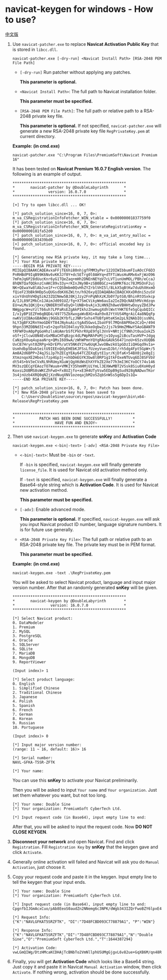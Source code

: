 # navicat-keygen for windows - How to use?

[中文版](how-to-use.windows.zh-CN.md)

1. Use `navicat-patcher.exe` to replace __Navicat Activation Public Key__ that is stored in `libcc.dll`.
   
   ```
   navicat-patcher.exe [-dry-run] <Navicat Install Path> [RSA-2048 PEM File Path]
   ```

   * `[-dry-run]` Run patcher without applying any patches.

     __This parameter is optional.__ 

   * `<Navicat Install Path>`: The full path to Navicat installation folder. 
     
     __This parameter must be specified.__

   * `[RSA-2048 PEM File Path]`: The full path or relative path to a RSA-2048 private key file. 
     
     __This parameter is optional.__ If not specified, `navicat-patcher.exe` will generate a new RSA-2048 private key file `RegPrivateKey.pem` at current directory.

   __Example: (in cmd.exe)__ 

   ```
   navicat-patcher.exe "C:\Program Files\PremiumSoft\Navicat Premium 16"
   ```
   
   It has been tested on __Navicat Premium 16.0.7 English version__. The following is an example of output.

   ```
   ***************************************************
   *       navicat-patcher by @DoubleLabyrinth       *
   *               version: 16.0.7.0                 *
   ***************************************************

   [+] Try to open libcc.dll ... OK!

   [*] patch_solution_since<16, 0, 7, 0>: m_va_CSRegistrationInfoFetcher_WIN_vtable = 0x00000001837759f0
   [*] patch_solution_since<16, 0, 7, 0>: m_va_CSRegistrationInfoFetcher_WIN_GenerateRegistrationKey = 0x0000000181fa52d0
   [*] patch_solution_since<16, 0, 7, 0>: m_va_iat_entry_malloc = 0x0000000183439bd0
   [+] patch_solution_since<16, 0, 7, 0>: official encoded key is found.

   [*] Generating new RSA private key, it may take a long time...
   [*] Your RSA private key:
   -----BEGIN RSA PRIVATE KEY-----
   MIIEpQIBAAKCAQEAvxaFFjTE6hi80nhjgfFMM3yPer122OIWIbbumFIuAOcCF6D3
   PnRHBdP9IqB99K6Nv6vKK3Jf0Y+dc5ETrg0l0AHYq+dTFTiWusHuRMx6xFjWzO96
   7mFmJq6P28dUucKnr6yG1TQeZaq+mHh2DNEnNEYgV7cLVT1unUmMOL/PBh/eCcaJ
   8hQNTQafQQknzCnAKC89v33y+rKInJNy9B+zSB0BGCz+eS8MKf6zc78JMSOnF2uj
   NK+QEwaYw8lAbJve1F+rCQS0mbm0QvHhZYZrblVHI5l/8LkX5qBtKw7duUhXHxmO
   fQieF23bBk9HDp5uQUGsdbKX6ZWitn/h926xyQIDAQABAoIBAQCHXxDRdni5zuSV
   xivYdnUhVHDg5zA23ZQINmw5BJ8KjJzy2FnPqNhXzKJb0Y7ptG8/BhinRtOSxkcp
   A/IJL89F2MkCn1JAimJd091UZ/fg+X7SmCVikyWm6auIa2IeZ0QcNAEhMVcHdzqn
   EU+wLMu1QKjQ+x/QN0ERtHTeDyQ+lUNB+bvAjx3LHN9Zh8weVBHHtwDoyyZDdJPw
   NWgpgcW+uYzlT66uh7LPPaRsEZgAkPIkhzZnwmugXdhlWxtYHKTEfe5gCqubQICc
   I/x1yBP1EZFm6qBQD4/49775ZbXwxgaWvBXG+Aah9x8JYtVUS4MgrAiC4a8NQqFp
   nwKVjUIBAoGBAOWsj9GGb2KYbfLzJNRrSxhs4TUBfpHteKSm2pL92NAbIOjssNhL
   hLY3gBFX2RnYmoGD6YT84JNykuAictgAd5GwvLIbaVF9l7MQn8APRbe2CzQ+/494
   9hpn33MZOBNd3I+a5+2qoFbXI04loyYDJkkeOqbwZzJjs7k9HmZMNwY5AoGBANT9
   tRFWFDvA0pPgGoHhzlsAUAmrbSfCPkhrRXpE9fgl3VnV+NRtjCf9NhJt0uaIokZ5
   oSf+jClcwU8N4EvGxMBaCHTqBzgc4dLPWpMAhPoMjjv1Oyug2iBcuTasHVP+Jdgq
   CaNzpXOuq4upaaNrq+QMsI6O9wA/zWhWPmnYQYgRAoGAUk56471noU+65zvXUQB6
   UvCB7Hrynt0ZRPg+kDrEPh/atV5NKdY2Yw6UqKJwvOBwzkU1pGDzIiQHGqd9vIa+
   Usmhdbp5DakSeitU9IEEnQdyEHEbKJFSsLfUzeyVuesDJbt/rh5dg4Fpt5GpW+/5
   Am8A2d6BPP+Z4qJSiJp7hZECgYEAy64TCZEXqEytE1yr/KjDfaK+54BX0j2e8gIj
   XtmznqoXE2Hboslfzp4Gp3j+xhbDmEGYK3bw8l0RP1g1tkFOxeNTUvq6DJ8SFVbV
   dt54S+bV3eCVxRL9hRUmyXGuWjQgXKdWsEhXYFkZE2Xe77h3mI3KCYoOCt74v146
   MV3szQECgYEAozTO7Wuum+VMKIY35hmHMjUiYmLl3EXWwMBT2VSsk8Siu0XoH0yd
   KoxsLDUBMS8sWKCZhFwU+Fx8UZjfo+xE3H4UTyVsw5EDpB9gSud928gNADwxTKor
   3s4jnUzb4XRQ0qN2jXzdNuqXNV1ozeqajbM2oSZqbSnWSs5g6DpIs1Q=
   -----END RSA PRIVATE KEY-----

   [*] patch_solution_since<16, 0, 7, 0>: Patch has been done.
   [*] New RSA-2048 private key has been saved to
       C:\Users\DoubleSine\source\repos\navicat-keygen\bin\x64-Release\RegPrivateKey.pem


   *******************************************************
   *           PATCH HAS BEEN DONE SUCCESSFULLY!         *
   *                  HAVE FUN AND ENJOY~                *
   *******************************************************
   ```

2. Then use `navicat-keygen.exe` to generate __snKey__ and __Activation Code__

   ```
   navicat-keygen.exe <-bin|-text> [-adv] <RSA-2048 Private Key File>
   ```

   * `<-bin|-text>`: Must be `-bin` or `-text`. 
  
     If `-bin` is specified, `navicat-keygen.exe` will finally generate `license_file`. It is used for Navicat old activation method only.

     If `-text` is specified, `navicat-keygen.exe` will finally generate a Base64-style string which is __Activation Code__. It is used for Navicat new activation method. 

     __This parameter must be specified.__

   * `[-adv]`: Enable advanced mode.

     __This parameter is optional.__ If specified, `navicat-keygen.exe` will ask you input Navicat product ID number, language signature numbers. It is for future use generally.

   * `<RSA-2048 Private Key File>`: The full path or relative path to an RSA-2048 private key file. The private key must be in PEM format.
     
     __This parameter must be specified.__

   __Example: (in cmd.exe)__

   ```console
   navicat-keygen.exe -text .\RegPrivateKey.pem
   ```

   You will be asked to select Navicat product, language and input major version number. After that an randomly generated __snKey__ will be given.

   ```
   ***************************************************
   *       navicat-keygen by @DoubleLabyrinth        *
   *                version: 16.0.7.0                *
   ***************************************************

   [*] Select Navicat product:
   0. DataModeler
   1. Premium
   2. MySQL
   3. PostgreSQL
   4. Oracle
   5. SQLServer
   6. SQLite
   7. MariaDB
   8. MongoDB
   9. ReportViewer

   (Input index)> 1

   [*] Select product language:
   0. English
   1. Simplified Chinese
   2. Traditional Chinese
   3. Japanese
   4. Polish
   5. Spanish
   6. French
   7. German
   8. Korean
   9. Russian
   10. Portuguese

   (Input index)> 0

   [*] Input major version number:
   (range: 11 ~ 16, default: 16)> 16

   [*] Serial number:
   NAVL-GFKA-T5SR-ZFTK

   [*] Your name:
   ```

   You can use this __snKey__ to activate your Navicat preliminarily.
     
   Then you will be asked to input `Your name` and `Your organization`. Just set them whatever you want, but not too long.

   ```
   [*] Your name: Double Sine
   [*] Your organization: PremiumSoft CyberTech Ltd.

   [*] Input request code (in Base64), input empty line to end:
   ```
     
   After that, you will be asked to input the request code. Now __DO NOT CLOSE KEYGEN__.

3. __Disconnect your network__ and open Navicat. Find and click `Registration`. Fill `Registration Key` by __snKey__ that the keygen gave and click `Activate`.

4. Generally online activation will failed and Navicat will ask you do `Manual Activation`, just choose it.

5. Copy your request code and paste it in the keygen. Input empty line to tell the keygen that your input ends.

   ```
   [*] Your name: Double Sine
   [*] Your organization: PremiumSoft CyberTech Ltd.

   [*] Input request code (in Base64), input empty line to end:
   CpgnfbIJGmAcxCuo/pAb8EeoS0audZn2NNemg6c3NPK/dWgb343IZQrFwoBZY6lpxE4Fq1BoNmCM75P03XpiXQ+hErcvFWk6iQPDCk/d4msf/AoprIqAMpXFoFLkeP0G93UIIEeBsUej8SrxdDgQDM585iPok5fUW+fTDCD1VICr7DBdL3c/69IxeIgiOQSuImdIQiM3/EOfDiFbAJL9vHW5LxFT8jj+8RPXehwPTBphpInmGdzxVZUZJwAGlXt7orrRbzafdeBjz6MnTajTcJP3SS2dBCiR33UScnyxYGEXdzv7+QLScTmCvI7gqg3Z8DMhroKMoHmy1AvC16FKVw==

   [*] Request Info:
   {"K":"NAVLGFKAT5SRZFTK", "DI":"7D48FCBD093C778879A1", "P":"WIN"}

   [*] Response Info:
   {"K":"NAVLGFKAT5SRZFTK","DI":"7D48FCBD093C778879A1","N":"Double Sine","O":"PremiumSoft CyberTech Ltd.","T":1644387294}

   [*] Activation Code:
   vwLGmQIWg/DtzHMcaKCDHAjTcBNbTo2VmNllphUSUMgGjgvL6v82ue+GqXB6M/qn48Rj4D4Joqqisr6UwMSclNmQxOQz4RftEpLtG6KBjDo4LM71qn9R/jWoZV5EoHPQkX5gzhO/D7GammrRGn2MV+zI6dJ4c4SBFNnNyjAeEqNzinrQwjB7lUVTlpHEe/SMrdCsGliPZQ/X+5ASbEsq3D8PZsjysJv98MIJrZvdTdznrRe8JzYP+8sbIPQMIX1UDmdyDpbpSl45N92OhO4htz1kFjUEfnrwY0GMOhdYHv/PfMI7RiQzkRyY7pLvX7muJ4dkA+CmMmwew3gy3MWjig==
   ```

6. Finally, you will get __Activation Code__ which looks like a Base64 string. Just copy it and paste it in Navicat `Manual Activation` window, then click `Activate`. If nothing wrong, activation should be done successfully.

